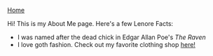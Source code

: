 [Home](README.md)

Hi! This is my About Me page. Here's a few Lenore Facts:
* I was named after the dead chick in Edgar Allan Poe's *The Raven*
* I love goth fashion. Check out my favorite clothing shop [here!](www.killstar.com)
